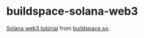 # buildspace-solana-web3

[Solana web3 tutorial](https://app.buildspace.so/projects/CObd6d35ce-3394-4bd8-977e-cbee82ae07a3) from [buildspace.so](https://buildspace.so).
